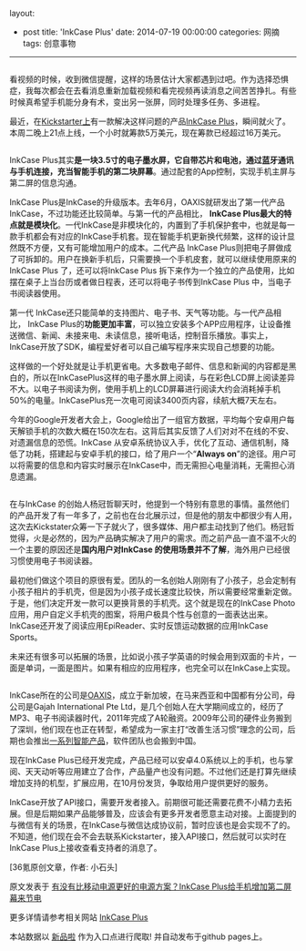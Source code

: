 layout: 
  - post 
title: 'InkCase Plus' 
date: 2014-07-19 00:00:00 
categories: 网摘 
tags: 创意事物 
---

<p><img src="http://a.36krcnd.com/photo/2014/b2d92b44f6872008344bcf543a8661fe.jpg" alt=""/></p>

<p>看视频的时候，收到微信提醒，这样的场景估计大家都遇到过吧。作为选择恐惧症，我每次都会在去看消息重新加载视频和看完视频再读消息之间苦苦挣扎。有些时候真希望手机能分身有术，变出另一张屏，同时处理多任务、多进程。</p>

<p>最近，在<a target="_blank" data-no-turbolink="true" href="https://www.kickstarter.com/projects/378232716/inkcase-plus-e-ink-screen-for-android-phone?ref=nav_search">Kickstarter上</a>有一款解决这样问题的产品<a target="_blank" data-no-turbolink="true" href="http://www.36kr.com/p/213797.html">InkCase Plus</a>，瞬间就火了。本周二晚上21点上线，一个小时就筹款5万美元，现在筹款已经超过16万美元。</p>

<p><img src="http://a.36krcnd.com/photo/2014/be46b0e3134a45c9096ebfdd91793ea9.jpg" alt=""/></p>

<p>InkCase Plus其实<strong>是一块3.5寸的电子墨水屏，它自带芯片和电池，通过蓝牙通讯与手机连接，充当智能手机的第二块屏幕</strong>。通过配套的App控制，实现手机主屏与第二屏的信息沟通。</p>

<p>InkCase Plus是InkCase的升级版本。去年6月，OAXIS就研发出了第一代产品InkCase，不过功能还比较简单。与第一代的产品相比， <strong>InkCase Plus最大的特点就是模块化</strong>。一代InkCase是非模块化的，内置到了手机保护套中，也就是每一款手机都会有对应的InkCase手机套。现在智能手机更新换代频繁，这样的设计显然既不方便，又有可能增加用户的成本。二代产品 InkCase Plus则把电子屏做成了可拆卸的。用户在换新手机后，只需要换一个手机皮套，就可以继续使用原来的InkCase Plus 了，还可以将InkCase Plus 拆下来作为一个独立的产品使用，比如摆在桌子上当台历或者做日程表，还可以将电子书传到InkCase Plus 中，当电子书阅读器使用。</p>

<p>第一代 InkCase还只能简单的支持图片、电子书、天气等功能。与一代产品相比， InkCase Plus的<strong>功能更加丰富</strong>，可以独立安装多个APP应用程序，让设备推送微信、新闻、未接来电、未读信息，接听电话，控制音乐播放。事实上，InkCase开放了SDK，编程爱好者可以自己编写程序来实现自己想要的功能。</p>

<p>这样做的一个好处就是让手机更省电。大多数电子邮件、信息和新闻的内容都是黑白的，所以在InkCasePlus这样的电子墨水屏上阅读，与在彩色LCD屏上阅读差异不大。以电子书阅读为例，使用手机上的LCD屏幕进行阅读大约会消耗掉手机50%的电量。InkCasePlus充一次电可阅读3400页内容，续航大概7天左右。</p>

<p>今年的Google开发者大会上，Google给出了一组官方数据，平均每个安卓用户每天解锁手机的次数大概在150次左右。这背后其实反馈了人们对对不在线的不安、对遗漏信息的恐慌。InkCase 从安卓系统协议入手，优化了互动、通信机制，降低了功耗，搭建起与安卓手机的接口，给了用户一个“<strong>Always on</strong>”的途径。用户可以将需要的信息和内容实时展示在InkCase中，而无需担心电量消耗，无需担心消息遗漏。</p>

<p><img src="http://a.36krcnd.com/photo/2014/ff67ef0a19a5483e00bc909a3326a451.jpg" alt=""/></p>

<p>在与InkCase 的创始人杨冠哲聊天时，他提到一个特别有意思的事情。虽然他们的产品开发了有一年多了，之前也在台北展示过，但是他的朋友中都很少有人用，这次去Kickstater众筹一下子就火了，很多媒体、用户都主动找到了他们。杨冠哲觉得，火是必然的，因为产品确实解决了用户的需求。而之前产品一直不温不火的一个主要的原因还是<strong>国内用户对InkCase 的使用场景并不了解</strong>，海外用户已经很习惯使用电子书阅读器。</p>

<p>最初他们做这个项目的原很有爱。团队的一名创始人刚刚有了小孩子，总会定制有小孩子相片的手机壳，但是因为小孩子成长速度比较快，所以需要经常重新定做。于是，他们决定开发一款可以更换背景的手机壳。这个就是现在的InkCase Photo应用，用户自定义手机壳的图案，将用户极具个性与创意的一面表达出来。InkCase还开发了阅读应用EpiReader、实时反馈运动数据的应用InkCase Sports。</p>

<p>未来还有很多可以拓展的场景，比如说小孩子学英语的时候会用到双面的卡片，一面是单词，一面是图片。如果有相应的应用程序，也完全可以在InkCase上实现。</p>

<p><img src="http://a.36krcnd.com/photo/2014/55d8b7f32cf85f4e1b9b98ef5822293d.gif" alt=""/></p>

<p>InkCase所在的公司是<a target="_blank" data-no-turbolink="true" href="http://www.oaxis.com/cn/">OAXIS</a>，成立于新加坡，在马来西亚和中国都有分公司，母公司是Gajah International Pte Ltd，是几个创始人在大学期间成立的，经历了MP3、电子书阅读器时代，2011年完成了A轮融资。2009年公司的硬件业务搬到了深圳，他们现在也正在转型，希望成为一家主打“改善生活习惯”理念的公司，后期也会推出<a target="_blank" data-no-turbolink="true" href="http://www.36kr.com/p/212381.html">一系列智能产品</a>，软件团队也会搬到中国。</p>

<p>现在InkCase Plus已经开发完成，产品已经可以安卓4.0系统以上的手机，也与掌阅、天天动听等应用建立了合作，产品量产也没有问题。不过他们还是打算先继续增加支持的机型，扩展应用，在10月份发货，争取给用户提供更好的服务。</p>

<p>InkCase开放了API接口，需要开发者接入。前期很可能还需要花费不小精力去拓展。但是后期如果产品能够普及，应该会有更多开发者愿意主动对接。上面提到的与微信有关的场景，在InkCase与微信达成协议前，暂时应该也是会实现不了的。不知道，他们现在会不会去联系Kickstarter，接入API接口，然后就可以实时在InkCase Plus上接收查看支持者的消息了。</p>
					<p>[<span>36氪</span>原创文章，作者: 小石头]</p>
					<p></p>  



原文发表于 [有没有比移动电源更好的电源方案？InkCase Plus给手机增加第二屏幕来节电](http://www.36kr.com/p/213869.html)  

更多详情请参考相关网站 [InkCase Plus](http://www.oaxis.com/cn/)  

本站数据以 [新品啦](http://xinpinla.com/) 作为入口点进行爬取! 并自动发布于github pages上。  
